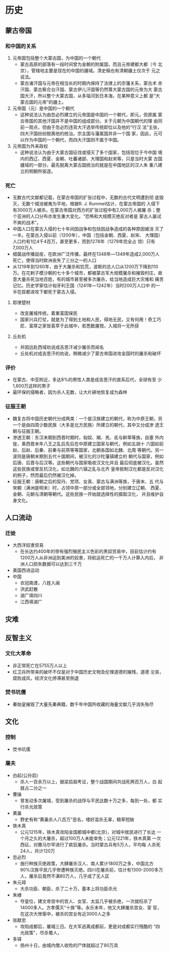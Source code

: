 # 历史




## 蒙古帝国




### 和中国的关系

1.  元帝国包括整个大蒙古国，为中国的一个朝代
    -   蒙古高原的部落有一段时间曾为金朝的附属国，而且元帝建都大都（今
        北京），管辖地主要是现在的中国的疆域。清史稿也有清朝疆土仅次于
        元之说法。
    -   蒙古诸汗国与元帝在相当长的时期内保持了法律上的宗藩关系，蒙古术
        赤汗国、蒙古察合台汗国、蒙古伊儿汗国等仍然尊大蒙古国的元帝为大
        蒙古国大汗，所以整个大蒙古国，从多瑙河到日本海，在某种意义上都
        是“大蒙古国的元帝”的疆土。
2.  元帝国（元）是中国的一个朝代
    -   这种说法认为由忽必烈建立的元帝国是中国的一个朝代，即元，但原属
        蒙古帝国的其他汗国并不是中国的组成部分。关于元朝为中国朝代的理
        由同前一观点，但由于忽必烈违背大汗选举传统即位以及他的“行汉
        法”主张，四大汗国纷纷脱离他的统治。宗主国与藩属国并非一个国
        家，因此，元可以作为中国的一个朝代，而四大汗国则不属于中国。
3.  元帝国为外来政权
    -   这种说法认为由于大蒙古国征伐或侵灭了多个国家，包括现位于今中国
        境内的西辽、西夏、金朝、吐蕃诸部、大理国和赵宋等，只是当时大蒙
        古国疆域的一部分。最先脱离大蒙古国统治的就是在中国地区的汉人朱
        重八建立的明朝所驱逐。




### 死亡

-   无数古代文献都记载，在蒙古帝国的扩张过程中，无数的古代文明遭到彻
    底毁灭，无数个城池被夷为平地，根据R. J. Rummel估计，在蒙古帝国的
    入侵下有3000万人被杀。在蒙古帝国对西方的扩张过程中有2,000万人被屠
    杀；整个亚洲的人口分布亦发生重大变化。“恐怖和大规模灭绝反对者是
    蒙古人屡试不爽的战术”。
-   中国人口在蒙古入侵的七十年间因战争和包括因战争造成的各种原因被消
    灭了一半。在蒙古入侵以前（1200年），中国（包括金朝、西夏、赵宋、
    大理国）人口约有1亿4千4百万，甚至更多，而到1278年（1279年完全占
    领）只有7,000万人
-   细菌战传播鼠疫，在欧洲广泛传播，最终在1348年―1349年造成2,000万人
    死亡，使得当时欧洲丧失了三分之一的人口
-   从1219年到1260年，由于大屠杀和饥荒，波斯的总人口从1200万下降到110
    万。在花剌子模沙朝的七十多个城市，都被蒙古军大规模屠杀和摧毁村庄，故
    意大量杀死当地百姓，有的城市甚至被多次屠杀，给当地造成巨大灾难和
    痛苦记忆。历史学家估计匈牙利王国（1241年―1242年）当时200万人口中
    的一半在拔都进攻下都死于蒙古入侵。

1.  耶律楚材

    -   改变屠城传统，着重富国保民
    -   国家兴兵打仗，就是为了得到土地和人民，得地无民，又有何用！奇工巧
        匠、富厚之家皆荟萃于此城中，若悉数屠戮，入城将一无所获

2.  丘处机

    -   并因远赴西域劝说成吉思汗减少屠杀而闻名
    -   丘处机对成吉思汗的劝说，稍微减少了蒙古帝国进攻金国时的屠杀和破坏




### 评价

-   在蒙古、中亚附近，多达8%的男性人类是成吉思汗的直系后代，全球有至
    少1,600万这样的男子
-   最环保的侵略者，因为杀人无数，让大片耕地恢复成为森林




### 征服王朝

-   魏复古将中国历史朝代分成两类：一个是汉族建立的朝代，称为中原王朝，另
    一个是由四周少数民族（大多是北方民族）所建立的朝代，其中又分成渗
    透王朝与征服王朝。
-   渗透王朝：东汉末期到西晋时期时，匈奴、羯、羌、氐与鲜卑等族，自塞
    外内徙，乘西晋末年八王之乱后先后在中原建立国家与朝代，例如五胡十
    六国如前赵、后赵、后秦、前秦与前燕等等国家，北朝各国如北魏、北周
    等朝代。另一波则是唐朝末期到五代十国期间，被汉化的沙陀藩镇建立的
    朝代与国家，例如后唐、后晋与后汉等。这些朝代与国家吸收汉文化并且
    最后彻底被汉化。虽然这些民族或曾反抗汉化，如北魏的六镇之乱与北齐
    皇帝抵制汉化都是反对汉化的例子，然而最后仍然被汉化掉。
-   征服王朝：唐朝之后的契丹、党项、女真、蒙古与满洲等族，于唐末、五
    代与宋朝（满洲是明末）时，占领中原一部分或全部领地，分别建立辽朝、
    西夏、金朝、元朝与清朝等朝代。这些民族一开始就选择性的摄取汉化，
    并且维护自身文化。




## 人口流动




### 迁徙

-   大西洋奴隶贸易
    -   在长达约400年的带有强烈殖民主义色彩的黑奴贸易中，目前估计约有
        1200万人从非洲运到美洲的奴隶，将航运死亡的一千万人计算入内后，
        非洲人口损失数据可以达到三千万
-   美国西进运动
-   中国
    -   衣冠南渡，八姓入闽
    -   洪武赶散
    -   湖广填四川
    -   江西填湖广




## 灾难




## 反智主义




### 文化大革命

-   非正常死亡在5755万人以上
-   红卫兵所带来的破坏不仅是对于中国历史文物及伦理道德的摧残，道德
    沦丧，腐败成风，经济文化停滞甚至倒退




### 焚书坑儒

-   秦始皇摧毁了大量先秦典籍，数千年中国所收藏的海量文献几乎消失殆尽




## 文化




### 控制

-   焚书坑儒




### 屠夫

-   白起(公孙启)
    -   杀人一百余万以上，据梁启超考证，整个战国期间共战死两百万人，白
        起就占二分之一
-   曹操
    -   曾发动多次屠城，受到屠杀的战俘与平民达数十万之多，每到一处，都
        实行杀光政策
-   黄巢
    -   野史有称“黄巢杀人八百万”恶名，嗜好滥杀无辜，粮草短缺
-   铁木真
    -   公元1215年，铁木真攻陷金国都城中都(北京)，对城中居民进行了长达
        一个月之久的大屠杀，超过100万人未能幸免；公元1221年，铁木真第
        一次西征，对撒马尔罕进行了疯狂屠杀。当时蒙古兵有5万人，平均每
        人杀死24人，共计120万
-   忽必烈
    -   施行种族灭绝政策，大肆屠杀汉人、南人累计1800万之多，中国北方
        90%汉族平民几乎惨遭种族灭绝。四川在屠杀前，估计有1300-2000多万
        人，屠杀后竟然不满80万人，几乎成了无人区
-   朱元璋
    -   大杀功臣、朝臣，杀了二十万，基本上将功臣杀光
-   朱棣
    -   夺皇位，建文帝宫中的宫人、女官、太监几乎被杀绝，一次就枉杀了
        14000多人。方孝儒灭“十族”等。永乐末年，他又大肆屠杀宫女、宦
        官，在这次大惨案中，被杀的宫女有近3000人之多
-   张献忠
    -   攻陷成都后，屠城三日。在大军逃离成都前，更是对成都实行残酷的
        “四光政策”，尽杀蜀人，
-   多铎
    -   扬州十日，由城内僧人收殓的尸体就超过了80万具


